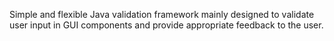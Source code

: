Simple and flexible Java validation framework mainly designed to validate user input in GUI components and provide appropriate feedback to the user.

